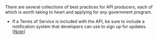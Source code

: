 


There are several collections of best practices for API producers, each of which is worth taking to heart and applying for any government program.  




* If a Terms of Service is included with the API, be sure to include a notification system that developers can use to sign up for updates.  [[Note](https://github.com/GSA/API-Resources/issues/3)]
